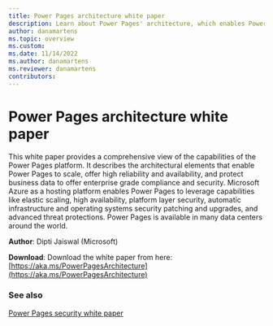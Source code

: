 ```yaml
---
title: Power Pages architecture white paper
description: Learn about Power Pages' architecture, which enables Power Pages to scale, offer high reliability and availability, and protect business data to offer enterprise grade compliance and security.
author: danamartens
ms.topic: overview
ms.custom: 
ms.date: 11/14/2022
ms.author: danamartens
ms.reviewer: danamartens
contributors:
---
```


# Power Pages architecture white paper

This white paper provides a comprehensive view of the capabilities of the Power Pages platform.  It describes the architectural elements that enable Power Pages to scale, offer high reliability and availability, and protect business data to offer enterprise grade compliance and security.  Microsoft Azure as a hosting platform enables Power Pages to leverage capabilities like elastic scaling, high availability, platform layer security, automatic infrastructure and operating systems security patching and upgrades, and advanced threat protections.  Power Pages is available in many data centers around the world.

**Author**: Dipti Jaiswal (Microsoft)

**Download**: Download the white paper from here: [https://aka.ms/PowerPagesArchitecture](https://aka.ms/PowerPagesArchitecture)

### See also

[Power Pages security white paper](security.md)
